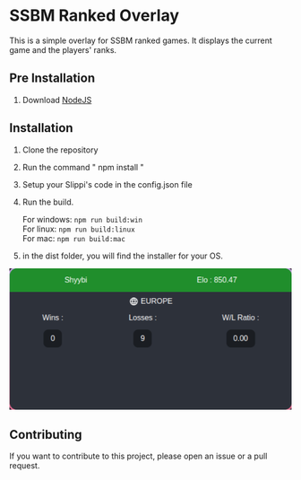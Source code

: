 # SSBM Ranked Overlay

This is a simple overlay for SSBM ranked games. It displays the current game and the players' ranks.
##  Pre Installation 

1. Download [NodeJS](https://nodejs.org/)

## Installation

1. Clone the repository
2. Run the command " npm install "
3. Setup your Slippi's code in the config.json file
4. Run the build.

    For windows: `npm run build:win`    
    For linux: `npm run build:linux`    
    For mac: `npm run build:mac`    

5. in the dist folder, you will find the installer for your OS.

<img src="./doc/image.png">

## Contributing

If you want to contribute to this project, please open an issue or a pull request.

